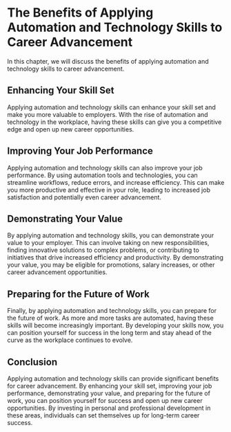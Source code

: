 The Benefits of Applying Automation and Technology Skills to Career Advancement
===========================================================================================================================================================

In this chapter, we will discuss the benefits of applying automation and technology skills to career advancement.

Enhancing Your Skill Set
------------------------

Applying automation and technology skills can enhance your skill set and make you more valuable to employers. With the rise of automation and technology in the workplace, having these skills can give you a competitive edge and open up new career opportunities.

Improving Your Job Performance
------------------------------

Applying automation and technology skills can also improve your job performance. By using automation tools and technologies, you can streamline workflows, reduce errors, and increase efficiency. This can make you more productive and effective in your role, leading to increased job satisfaction and potentially even career advancement.

Demonstrating Your Value
------------------------

By applying automation and technology skills, you can demonstrate your value to your employer. This can involve taking on new responsibilities, finding innovative solutions to complex problems, or contributing to initiatives that drive increased efficiency and productivity. By demonstrating your value, you may be eligible for promotions, salary increases, or other career advancement opportunities.

Preparing for the Future of Work
--------------------------------

Finally, by applying automation and technology skills, you can prepare for the future of work. As more and more tasks are automated, having these skills will become increasingly important. By developing your skills now, you can position yourself for success in the long term and stay ahead of the curve as the workplace continues to evolve.

Conclusion
----------

Applying automation and technology skills can provide significant benefits for career advancement. By enhancing your skill set, improving your job performance, demonstrating your value, and preparing for the future of work, you can position yourself for success and open up new career opportunities. By investing in personal and professional development in these areas, individuals can set themselves up for long-term career success.
